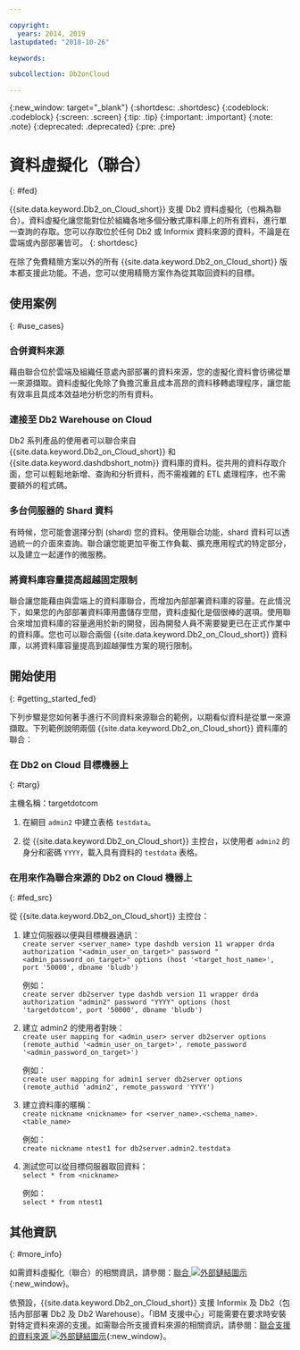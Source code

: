 ```yaml
---

copyright:
  years: 2014, 2019
lastupdated: "2018-10-26"

keywords: 

subcollection: Db2onCloud

---
```


<!-- Attribute definitions --> 
{:new_window: target="_blank"}
{:shortdesc: .shortdesc}
{:codeblock: .codeblock}
{:screen: .screen}
{:tip: .tip}
{:important: .important}
{:note: .note}
{:deprecated: .deprecated}
{:pre: .pre}

# 資料虛擬化（聯合）
{: #fed}

{{site.data.keyword.Db2_on_Cloud_short}} 支援 Db2 資料虛擬化（也稱為聯合）。資料虛擬化讓您能對位於組織各地多個分散式庫料庫上的所有資料，進行單一查詢的存取。您可以存取位於任何 Db2 或 Informix 資料來源的資料，不論是在雲端或內部部署皆可。
{: shortdesc}

在除了免費精簡方案以外的所有 {{site.data.keyword.Db2_on_Cloud_short}} 版本都支援此功能。不過，您可以使用精簡方案作為從其取回資料的目標。

## 使用案例
{: #use_cases}

### 合併資料來源

藉由聯合位於雲端及組織任意處內部部署的資料來源，您的虛擬化資料會彷彿從單一來源擷取。資料虛擬化免除了負擔沉重且成本高昂的資料移轉處理程序，讓您能有效率且具成本效益地分析您的所有資料。

<!-- A company may have started their operations with an on-premises Db2 server. As cloud technology becomes more widespread and companies start to operate on cloud in a cost-effective fashion, there will be continued Cloud growth. However, the organization’s data on both sources remain as a critical component to their decision-making processes. By way of example, a client operating in retail industry needs to be able to access all data, say customer information, to run further analysis on their customers’ consumption behaviors. They need to be able to identify customers, match their records on cloud with already existing ones from an on-premises database and compose them as if the data is being retrieved from a single source. Federation capability here prevents the burdensome data migration process and allows the user to access the data without moving the data.

located in the cloud and on-premises -->

### 連接至 Db2 Warehouse on Cloud

Db2 系列產品的使用者可以聯合來自 {{site.data.keyword.Db2_on_Cloud_short}} 和 {{site.data.keyword.dashdbshort_notm}} 資料庫的資料。從共用的資料存取介面，您可以輕鬆地新增、查詢和分析資料，而不需複雜的 ETL 處理程序，也不需要額外的程式碼。

<!-- Db2 family users would now be able to federate data between Db2 on Cloud and Db2 Warehouse on Cloud. By being provided a common interface for accessing the data, a user can now easily add or query data from or to the Warehouse without complex ETL processes or any additional code. -->

### 多台伺服器的 Shard 資料

有時候，您可能會選擇分割 (shard) 您的資料。使用聯合功能，shard 資料可以透過統一的介面來查詢。聯合讓您能更加平衡工作負載、擴充應用程式的特定部分，以及建立一起運作的微服務。 

<!-- At times, users may choose to partition (shard). With federation capabilities, data can be queried with a unified interface and this lets the user better balance the workload, scale specific parts of an app or create microservices that work together. -->

### 將資料庫容量提高超越固定限制

聯合讓您能藉由與雲端上的資料庫聯合，而增加內部部署資料庫的容量。在此情況下，如果您的內部部署資料庫用盡儲存空間，資料虛擬化是個很棒的選項。使用聯合來增加資料庫的容量適用於新的開發，因為開發人員不需要變更已在正式作業中的資料庫。您也可以聯合兩個 {{site.data.keyword.Db2_on_Cloud_short}} 資料庫，以將資料庫容量提高到超越彈性方案的現行限制。

<!-- By using federation, users can increase capacity of an on premises database by federating to or from the cloud. This is a great option if your on premises database is running out of storage. Increased capacity will also be useful for new development as our users no longer need to change a database in production. You can also use this feature to federate between two Db2 on Cloud databases to increase the capacity beyond the current limits of the Flex plan. -->

## 開始使用
{: #getting_started_fed}

下列步驟是您如何著手進行不同資料來源聯合的範例，以期看似資料是從單一來源擷取。下列範例說明兩個 {{site.data.keyword.Db2_on_Cloud_short}} 資料庫的聯合：

### 在 Db2 on Cloud 目標機器上
{: #targ}

主機名稱：targetdotcom

1. 在綱目 `admin2` 中建立表格 `testdata`。

2. 從 {{site.data.keyword.Db2_on_Cloud_short}} 主控台，以使用者 `admin2` 的身分和密碼 `YYYY`，載入具有資料的 `testdata` 表格。

<!-- ### On a client machine of the target

1. Catalog the target machine:<br/>
   `db2 catalog tcpip node <node_name> remote <host_name> server 50000`<br/>

   For example:<br/>
   `db2 catalog tcpip node fedS remote targetdotcom server 50000`

2. Catalog the database on fedS:<br/>
   `db2 catalog db bludb as <db_name> at node <node_name>`

   For example:<br/>
   `db2 catalog db bludb as srcdb at node fedS`

3. Connect to the database on fedS:<br/>
   `db2 connect to <catalog_db_name> user <admin_user> using '<admin_password>'`

   For example:<br/>
   `db2 connect to srcdb user 'admin1' with password 'XXXX'`

4. Create a wrapper on fedS:<br/>
   `db2 "create wrapper drda"`

5. Create a server to talk to the target machine:<br/>
   `db2 "create server <server_name> type dashdb version 11 wrapper drda authorization \"<admin_user_on_target>\" password \"<admin_password_on_target>\" options (host '<target_host_name>', port '50000', dbname 'bludb')"`

   For example:<br/>
   `db2 "create server db2server type dashdb version 11 wrapper drda authorization \"admin2\" password \"YYYY\" options (host 'targetdotcom', port '50000', dbname 'bludb')"`

6. Create the user mapping for admin2:<br/>
   `db2 "create user mapping for <admin_user> server db2server options (remote_authid '<admin_user_on_target>', remote_password '<admin_password_on_target>')"`

   For example:<br/>
   `db2 "create user mapping for admin1 server db2server options (remote_authid 'admin2', remote_password 'YYYY')"`

7. Create a nickname for the database:<br/>
   `db2 -v "create nickname <nickname> for <server_name>.<schema_name>.<table_name>"`

   For example:<br/>
   `db2 -v "create nickname ntest1 for db2server.admin2.testdata"`

### On the Db2 on Cloud source machine

1. Test that you can pull data from the target server:<br/>
   `db2 "select * from <nickname>"`

   For example:<br/>
   `db2 "select * from ntest1"`
-->

### 在用來作為聯合來源的 Db2 on Cloud 機器上
{: #fed_src}

從 {{site.data.keyword.Db2_on_Cloud_short}} 主控台：

1. 建立伺服器以便與目標機器通訊：<br/>
   `create server <server_name> type dashdb version 11 wrapper drda authorization "<admin_user_on_target>" password "<admin_password_on_target>" options (host '<target_host_name>', port '50000', dbname 'bludb')`

   例如：<br/>
   `create server db2server type dashdb version 11 wrapper drda authorization "admin2" password "YYYY" options (host 'targetdotcom', port '50000', dbname 'bludb')`

2. 建立 admin2 的使用者對映：<br/>
   `create user mapping for <admin_user> server db2server options (remote_authid '<admin_user_on_target>', remote_password '<admin_password_on_target>')`

   例如：<br/>
   `create user mapping for admin1 server db2server options (remote_authid 'admin2', remote_password 'YYYY')`

3. 建立資料庫的暱稱：<br/>
   `create nickname <nickname> for <server_name>.<schema_name>.<table_name>`

   例如：<br/>
   `create nickname ntest1 for db2server.admin2.testdata`

4. 測試您可以從目標伺服器取回資料：<br/>
   `select * from <nickname>`

   例如：<br/>
   `select * from ntest1`

## 其他資訊
{: #more_info}

如需資料虛擬化（聯合）的相關資訊，請參閱：[聯合 ![外部鏈結圖示](../../icons/launch-glyph.svg "外部鏈結圖示")](https://www.ibm.com/support/knowledgecenter/SS6NHC/com.ibm.swg.im.dashdb.doc/fcontainer.html){:new_window}。

依預設，{{site.data.keyword.Db2_on_Cloud_short}} 支援 Informix 及 Db2（包括內部部署 Db2 及 Db2 Warehouse）。「IBM 支援中心」可能需要在要求時安裝對特定資料來源的支援。如需聯合所支援資料來源的相關資訊，請參閱：[聯合支援的資料來源 ![外部鏈結圖示](../../icons/launch-glyph.svg "外部鏈結圖示")](https://www.ibm.com/support/docview.wss?uid=swg27050561){:new_window}。

